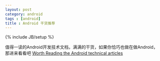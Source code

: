 ```yaml
---
layout: post
category: android
tags : [android]
title : Android 干货推荐
---
```

{% include JB/setup %}

值得一读的Android开发技术文档，满满的干货，如果你恰巧也做在做Android，那进来看看吧
[Worth Reading the Android technical articles](https://github.com/zmywly8866/Worth-Reading-the-Android-technical-articles)

